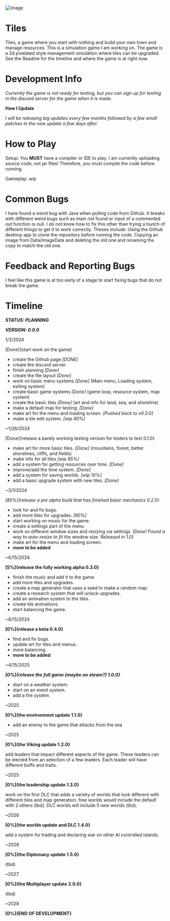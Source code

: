 ![image](https://github.com/VAST-THE-DOGE/Tiles/assets/145150405/53718d72-073e-4a50-9b14-2d9c05f816a3)
# Tiles

Tiles, a game where you start with nothing and build your own town and manage resources. This is a simulation game I am working on. The game is a 2d pixelated style management simulation where tiles can be upgraded. See the Readme for the timeline and where the game is at right now.

# Development Info

*Currently the game is not ready for testing, but you can sign up for testing in the discord server for the game when it is made.*

**How I Update**

*I will be releasing big updates every few months followed by a few small patches to the new update a few days after.*

# How to Play

Setup:
  You **MUST** have a compiler or IDE to play.
  I am currently uploading source code, not jar files!
  Therefore, you must compile the code before running.

Gameplay:
  wip

# Common Bugs

I have found a weird bug with Java when pulling code from Github. It breaks with different weird bugs such as main not found or input of a commented out function is null.
I do not know how to fix this other than trying a bunch of different things to get it to work correctly.
Theses include: 
  Using the Github desktop app to clone the repository before running the code.
  Copying an image from Data/ImageData and deleting the old one and renaming the copy to match the old one.

# Feedback and Reporting Bugs

I feel like this game is at too early of a stage to start fixing bugs that do not break the game.

# Timeline

***STATUS: PLANNING***

***VERSION: 0.0.0***

1/3/2024

[Done]{start work on the game}

- create the Github page *[DONE]*
- create the discord server.
- finish planning *[Done]*
- create the file layout *[Done]*
- work on basic menu systems *[Done]*
  (Main menu, Loading system, exiting system)
- create basic game systems *[Done]*
  (game loop, resource system, map system)
- create the basic tiles *[Done]*
  (art and info for land, sea, and shoreline)
- make a default map for testing. *[Done]*
- make art for the menu and loading screen. *[Pushed back to v0.3.0]*
- make a tile edit system. *[wip 90%]*

~1/26/2024

[Done]{release a barely working testing version for testers to test 0.1.0}

- make art for more basic tiles. *[Done]*
  (mountains, forest, better shorelines, cliffs, and fields)
- make info for all tiles *[wip 85%]*
- add a system for getting resources over time. *[Done]*
- improve/add the time system. *[Done]*
- add a system for saving worlds. *[wip 10%]*
- add a basic upgrade system with new tiles. *[Done]*

~3/1/2024

*[85%]{release a pre alpha build that has finished basic mechanics 0.2.0}*

- look for and fix bugs.
- add more tiles for upgrades. *[90%]*
- start working on music for the game.
- create a settings part of the menu
- work on different window sizes and resizing via settings. *[Done! Found a way to auto-resize to fit the window size. Released in 1.0]*
- make art for the menu and loading screen.
- **more to be added**

~6/15/2024

**[5%]{release the fully working alpha 0.3.0}**

- finish the music and add it to the game.
- add more tiles and upgrades.
- create a map generator that uses a seed to make a random map.
- create a research system that will unlock upgrades.
- add an animation system to the tiles.
- create tile animations.
- start balancing the game. 

~8/15/2024

**[0%]{release a beta 0.4.0}**

- find and fix bugs.
- update art for tiles and menus.
- more balancing.
- **more to be added**

~4/15/2025

***[0%]{release the full game (maybe on steam?) 1.0.0}***

- start on a weather system.
- start on an event system.
- add a fire system.

~2025

**[0%]{the environment update 1.1.0}**

- add an enemy to the game that attacks from the sea

~2025

**[0%]{the Viking update 1.2.0}**

add leaders that impact different aspects of the game. These leaders can be elected from an selection of a few leaders. Each leader will have different buffs and traits.

~2025

**[0%]{the leadership update 1.3.0}**

work on the first DLC that adds a variety of worlds that look different with different tiles and map generation.
free worlds would include the default with 2 others (tbd).
DLC worlds will include 5 new worlds (tbd).

~2026

**[0%]{the worlds update and DLC 1.4.0}**

add a system for trading and declaring war on other AI controlled islands.

~2026

**[0%]{the Diplomacy update 1.5.0}**

(tbd)

~2027

**[0%]{the Multiplayer update 2.0.0}**

(tbd)

~2028

**[0%]{END OF DEVELOPMENT}**
